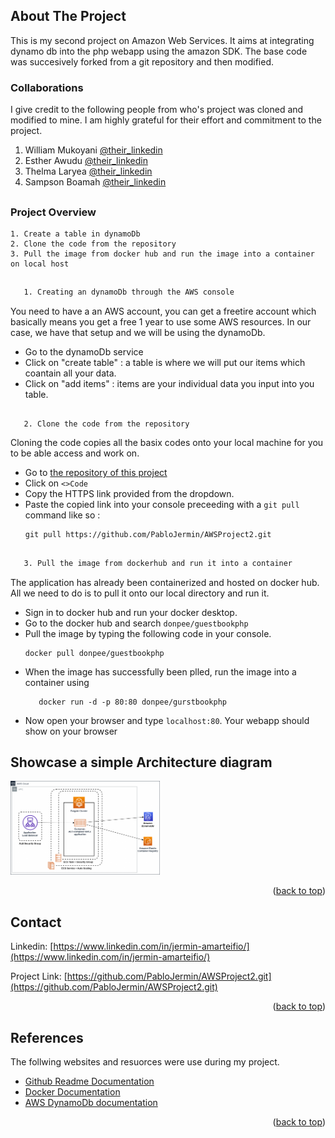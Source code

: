 <!-- Improved compatibility of back to top link: See: https://github.com/othneildrew/Best-README-Template/pull/73 -->
<a name="readme-top"></a>



<!-- ABOUT THE PROJECT -->
## About The Project

This is my second project on Amazon Web Services. It aims at integrating dynamo db into the php webapp using the amazon SDK.
The base code was succesively forked from a git repository and then modified.

### Collaborations
I give credit to the following people from who's project was cloned and modified to mine. I am highly grateful for their effort and commitment to the project.
 1. William Mukoyani [@their_linkedin](https://www.linkedin.com/in/william-j-mukoyani)
 2. Esther Awudu [@their_linkedin](https://www.linkedin.com/in/esther-awudu-33690320b/)
 3. Thelma Laryea [@their_linkedin](https://www.linkedin.com/in/thelma-laryea-73a49b1b4/)
 4. Sampson Boamah [@their_linkedin](https://www.linkedin.com/in/sampson-boamah-b3629a114/)
##
### Project Overview
```
1. Create a table in dynamoDb
2. Clone the code from the repository
3. Pull the image from docker hub and run the image into a container on local host
```

##
```sh
   1. Creating an dynamoDb through the AWS console
```
You need to have a an AWS account, you can get a freetire account which basically means you get a free 1 year to use some AWS resources. In our case, we have that setup and we will be using the dynamoDb.
* Go to the dynamoDb service
* Click on "create table" :  a table is where we will put our items which coantain all your data.
* Click on "add items" : items are your individual data you input into you table.
##
```sh
   2. Clone the code from the repository
```
Cloning the code copies all the basix codes onto your local machine for you to be able access and work on.
* Go to [the repository of this project](https://github.com/PabloJermin/AWSProject2)
* Click on `<>Code`
* Copy the HTTPS link provided from the dropdown.
* Paste the copied link into your console preceeding with a `git pull` command like so :
   ```
   git pull https://github.com/PabloJermin/AWSProject2.git
   ```
##
```sh
   3. Pull the image from dockerhub and run it into a container
```
The application has already been containerized and hosted on docker hub. All we need to do is to pull it onto our local directory and run it.
* Sign in to docker hub and run your docker desktop.
* Go to the docker hub and search `donpee/guestbookphp`
* Pull the image by typing the following code in your console.
   ```
   docker pull donpee/guestbookphp
   ```
* When the image has successfully been plled, run the image into a container using 
   ```
      docker run -d -p 80:80 donpee/gurstbookphp 
   ```
* Now open your browser and type `localhost:80`. Your webapp should show on your browser




## Showcase a simple Architecture diagram
<!-- setup a link to your images folder -->
<a href="[https://github.com/lawrencemuema/Cloud_project02](https://github.com/lawrencemuema/Cloud_project02/blob/main/images/fargate_arch.png)">
    <img src="images/fargate_arch.png" alt="Logo" width="auto" height="150">
</a>

<p align="right">(<a href="#readme-top">back to top</a>)</p>



<!-- CONTACT -->
## Contact

 Linkedin: [https://www.linkedin.com/in/jermin-amarteifio/](https://www.linkedin.com/in/jermin-amarteifio/)

Project Link: [https://github.com/PabloJermin/AWSProject2.git](https://github.com/PabloJermin/AWSProject2.git)

<p align="right">(<a href="#readme-top">back to top</a>)</p>



<!-- References -->
## References

The  follwing websites and resuorces were use during my project.

* [Github Readme Documentation](https://docs.github.com/en/get-started/writing-on-github)
* [Docker Documentation](https://docs.docker.com/)
* [AWS DynamoDb documentation](https://docs.aws.amazon.com/dynamodb/)

<p align="right">(<a href="#readme-top">back to top</a>)</p>
